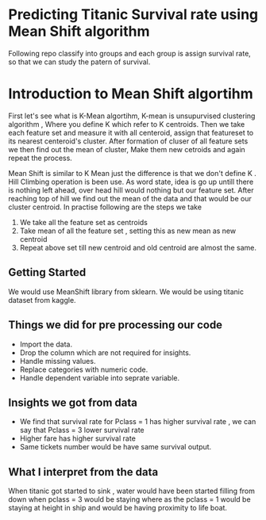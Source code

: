 # Predicting Titanic Survival rate using Mean Shift algorithm

Following repo classify into groups and each group is assign survival rate, so that we can study the patern of survival.

# Introduction to Mean Shift algortihm 

First let's see what is K-Mean algortihm, K-mean is unsupurvised clustering algorithm , Where you define K which refer to K centroids. Then we take each feature set and measure it with all centeroid, assign that featureset to its nearest centeroid's cluster. After formation of cluser of all feature sets we then find out the mean of cluster, Make them new cetroids and again repeat the process.

Mean Shift is similar to K Mean just the difference is that we don't define K . Hill Climbing operation is been use. As word state, idea is go up untill there is nothing left ahead, over head hill would nothing but our feature set. After reaching top of hill we find out the mean of the data and that would be our cluster centroid. 
In practise following are the steps we take
1) We take all the feature set as centroids
2) Take mean of all the feature set , setting this as new mean as new centroid
3) Repeat above set till new centroid and old centroid are almost the same.

## Getting Started

We would use MeanShift library from sklearn.
We would be using titanic dataset from kaggle.


## Things we did for pre processing our code
* Import the data.
* Drop the column which are not required for insights.
* Handle missing values.
* Replace categories with numeric code.
* Handle dependent variable into seprate variable.

## Insights we got from data

* We find that survival rate for Pclass = 1 has higher survival rate , we can say that Pclass = 3 lower survival rate
* Higher fare has higher survival rate
* Same tickets number would be have same survival output.

## What I interpret from the data

When titanic got started to sink , water would have been started filling from down when pclass = 3 would be staying where as the pclass = 1 would be staying at height in ship and would be having proximity to life boat.
